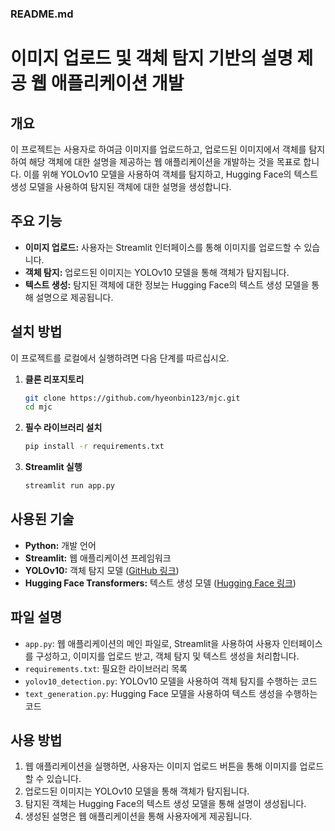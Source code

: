 ### README.md

# 이미지 업로드 및 객체 탐지 기반의 설명 제공 웹 애플리케이션 개발

## 개요
이 프로젝트는 사용자로 하여금 이미지를 업로드하고, 업로드된 이미지에서 객체를 탐지하여 해당 객체에 대한 설명을 제공하는 웹 애플리케이션을 개발하는 것을 목표로 합니다. 이를 위해 YOLOv10 모델을 사용하여 객체를 탐지하고, Hugging Face의 텍스트 생성 모델을 사용하여 탐지된 객체에 대한 설명을 생성합니다.

## 주요 기능
- **이미지 업로드:** 사용자는 Streamlit 인터페이스를 통해 이미지를 업로드할 수 있습니다.
- **객체 탐지:** 업로드된 이미지는 YOLOv10 모델을 통해 객체가 탐지됩니다.
- **텍스트 생성:** 탐지된 객체에 대한 정보는 Hugging Face의 텍스트 생성 모델을 통해 설명으로 제공됩니다.

## 설치 방법
이 프로젝트를 로컬에서 실행하려면 다음 단계를 따르십시오.

1. **클론 리포지토리**
    ```sh
    git clone https://github.com/hyeonbin123/mjc.git
    cd mjc
    ```

2. **필수 라이브러리 설치**
    ```sh
    pip install -r requirements.txt
    ```

3. **Streamlit 실행**
    ```sh
    streamlit run app.py
    ```

## 사용된 기술
- **Python:** 개발 언어
- **Streamlit:** 웹 애플리케이션 프레임워크
- **YOLOv10:** 객체 탐지 모델 ([GitHub 링크](https://github.com/THU-MIG/yolov10))
- **Hugging Face Transformers:** 텍스트 생성 모델 ([Hugging Face 링크](https://huggingface.co/MLP-KTLim/llama-3-Korean-Bllossom-8B))

## 파일 설명
- `app.py`: 웹 애플리케이션의 메인 파일로, Streamlit을 사용하여 사용자 인터페이스를 구성하고, 이미지를 업로드 받고, 객체 탐지 및 텍스트 생성을 처리합니다.
- `requirements.txt`: 필요한 라이브러리 목록
- `yolov10_detection.py`: YOLOv10 모델을 사용하여 객체 탐지를 수행하는 코드
- `text_generation.py`: Hugging Face 모델을 사용하여 텍스트 생성을 수행하는 코드


## 사용 방법
1. 웹 애플리케이션을 실행하면, 사용자는 이미지 업로드 버튼을 통해 이미지를 업로드할 수 있습니다.
2. 업로드된 이미지는 YOLOv10 모델을 통해 객체가 탐지됩니다.
3. 탐지된 객체는 Hugging Face의 텍스트 생성 모델을 통해 설명이 생성됩니다.
4. 생성된 설명은 웹 애플리케이션을 통해 사용자에게 제공됩니다.

